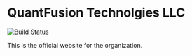 # QuantFusion Technolgies LLC

[![Build Status](https://github.com/iotaaxel/quantfusiontech/actions/workflows/ci.yml/badge.svg?branch=main)](https://github.com/iotaaxel/quantfusiontech/actions/workflows/ci.yml)

This is the official website for the organization.